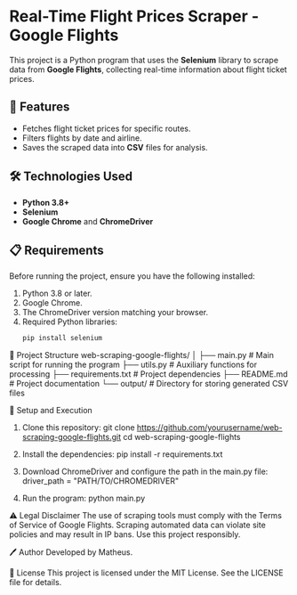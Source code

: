 # Real-Time Flight Prices Scraper - Google Flights

This project is a Python program that uses the **Selenium** library to scrape data from **Google Flights**, collecting real-time information about flight ticket prices.

## 🚀 Features

- Fetches flight ticket prices for specific routes.
- Filters flights by date and airline.
- Saves the scraped data into **CSV** files for analysis.

## 🛠️ Technologies Used

- **Python 3.8+**
- **Selenium**
- **Google Chrome** and **ChromeDriver**

## 📋 Requirements

Before running the project, ensure you have the following installed:

1. Python 3.8 or later.
2. Google Chrome.
3. The ChromeDriver version matching your browser.
4. Required Python libraries:
   ```bash
   pip install selenium
   
📂 Project Structure
web-scraping-google-flights/
│
├── main.py              # Main script for running the program
├── utils.py             # Auxiliary functions for processing
├── requirements.txt     # Project dependencies
├── README.md            # Project documentation
└── output/              # Directory for storing generated CSV files

🔧 Setup and Execution
1. Clone this repository:
   git clone https://github.com/yourusername/web-scraping-google-flights.git
   cd web-scraping-google-flights
   
3. Install the dependencies:
   pip install -r requirements.txt

4. Download ChromeDriver and configure the path in the main.py file:
   driver_path = "PATH/TO/CHROMEDRIVER"

5. Run the program:
   python main.py

⚠️ Legal Disclaimer
The use of scraping tools must comply with the Terms of Service of Google Flights.
Scraping automated data can violate site policies and may result in IP bans. Use this project responsibly.

🖊️ Author
Developed by Matheus.

📜 License
This project is licensed under the MIT License. See the LICENSE file for details.
